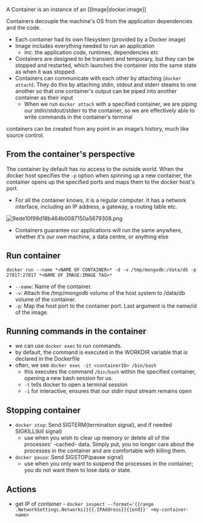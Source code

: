 
A Container is an instance of an [[Image|docker.image]]

Containers decouple the machine's OS from the application dependencies and the code.
- Each container had its own filesystem (provided by a Docker image)
- Image includes everything needed to run an application
    - inc. the application code, runtimes, dependencies etc
- Containers are designed to be transient and temporary, but they can be stopped and restarted, which launches the container into the same state as when it was stopped.
- Containers can communicate with each other by attaching (`docker attach`). They do this by attaching stdin, stdout and stderr steams to one another so that one container's output can be piped into another container as their input 
	- When we run `docker attach` with a specified container, we are piping our stdin/stdout/stderr to the container, so we are effectively able to write commands in the container's terminal

containers can be created from any point in an image’s history, much like source control.

## From the container's perspective 
The container by default has no access to the outside world. When the docker host specifies the `-p` option when spinning up a new container, the container opens up the specified ports and maps them to the docker host's port.
- For all the container knows, it is a regular computer. It has a network interface, including an IP address, a gateway, a routing table etc. 

![9ede10f99d18b464b0087150a5679308.png](:/26150f69cbf24c1583bf667d69c6ac9b)

- Containers guarantee our applications will run the same anywhere, whether it's our own machine, a data centre, or anything else

## Run container
`docker run --name *<NAME OF CONTAINER>* -d -v /tmp/mongodb:/data/db -p 27017:27017 *<NAME OF IMAGE:IMAGE TAG>*`
- `--name`: Name of the container.
- `-v`: Attach the /tmp/mongodb volume of the host system to /data/db volume of the container.
- `-p`: Map the host port to the container port.
Last argument is the name/id of the image.

## Running commands in the container
- we can use `docker exec` to run commands.
- by default, the command is executed in the WORKDIR variable that is declared in the Dockerfile
- often, we see `docker exec -it <containerID> /bin/bash`
	- this executes the command `/bin/bash` within the specified container, opening a new bash session for us.
	- `-t` tells docker to open a terminal session
	- `-i` for interactive, ensures that our stdin input stream remains open 

## Stopping container
- `docker stop`: Send SIGTERM(termination signal), and if needed SIGKILL(kill signal)
	- use when you wish to clear up memory or delete all of the processes' -cached- data. Simply put, you no longer care about the processes in the container and are comfortable with killing them.
- `docker pause`: Send SIGSTOP(pause signal)
	- use when you only want to suspend the processes in the container; you do not want them to lose data or state.

## Actions
- get IP of container - `docker inspect --format='{{range .NetworkSettings.Networks}}{{.IPAddress}}{{end}}' <my-container-name>`
